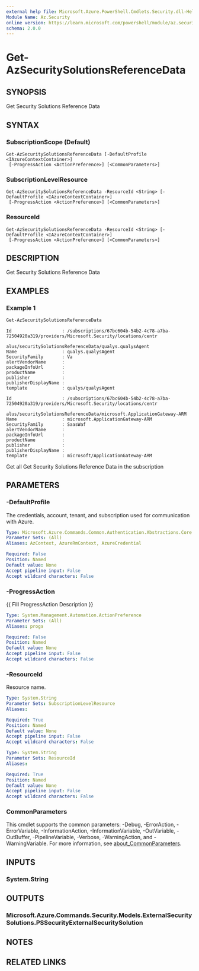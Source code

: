 ```yaml
---
external help file: Microsoft.Azure.PowerShell.Cmdlets.Security.dll-Help.xml
Module Name: Az.Security
online version: https://learn.microsoft.com/powershell/module/az.security/Get-AzSecuritySolutionsReferenceData
schema: 2.0.0
---
```


# Get-AzSecuritySolutionsReferenceData

## SYNOPSIS
Get Security Solutions Reference Data

## SYNTAX

### SubscriptionScope (Default)
```
Get-AzSecuritySolutionsReferenceData [-DefaultProfile <IAzureContextContainer>]
 [-ProgressAction <ActionPreference>] [<CommonParameters>]
```

### SubscriptionLevelResource
```
Get-AzSecuritySolutionsReferenceData -ResourceId <String> [-DefaultProfile <IAzureContextContainer>]
 [-ProgressAction <ActionPreference>] [<CommonParameters>]
```

### ResourceId
```
Get-AzSecuritySolutionsReferenceData -ResourceId <String> [-DefaultProfile <IAzureContextContainer>]
 [-ProgressAction <ActionPreference>] [<CommonParameters>]
```

## DESCRIPTION
Get Security Solutions Reference Data

## EXAMPLES

### Example 1
```powershell
Get-AzSecuritySolutionsReferenceData
```

```output
Id                   : /subscriptions/67bc604b-54b2-4c78-a7ba-72504920a319/providers/Microsoft.Security/locations/centr
                       alus/securitySolutionsReferenceData/qualys.qualysAgent
Name                 : qualys.qualysAgent
SecurityFamily       : Va
alertVendorName      :
packageInfoUrl       :
productName          :
publisher            :
publisherDisplayName :
template             : qualys/qualysAgent

Id                   : /subscriptions/67bc604b-54b2-4c78-a7ba-72504920a319/providers/Microsoft.Security/locations/centr
                       alus/securitySolutionsReferenceData/microsoft.ApplicationGateway-ARM
Name                 : microsoft.ApplicationGateway-ARM
SecurityFamily       : SaasWaf
alertVendorName      :
packageInfoUrl       :
productName          :
publisher            :
publisherDisplayName :
template             : microsoft/ApplicationGateway-ARM
```

Get all Get Security Solutions Reference Data in the subscription

## PARAMETERS

### -DefaultProfile
The credentials, account, tenant, and subscription used for communication with Azure.

```yaml
Type: Microsoft.Azure.Commands.Common.Authentication.Abstractions.Core.IAzureContextContainer
Parameter Sets: (All)
Aliases: AzContext, AzureRmContext, AzureCredential

Required: False
Position: Named
Default value: None
Accept pipeline input: False
Accept wildcard characters: False
```

### -ProgressAction
{{ Fill ProgressAction Description }}

```yaml
Type: System.Management.Automation.ActionPreference
Parameter Sets: (All)
Aliases: proga

Required: False
Position: Named
Default value: None
Accept pipeline input: False
Accept wildcard characters: False
```

### -ResourceId
Resource name.

```yaml
Type: System.String
Parameter Sets: SubscriptionLevelResource
Aliases:

Required: True
Position: Named
Default value: None
Accept pipeline input: False
Accept wildcard characters: False
```

```yaml
Type: System.String
Parameter Sets: ResourceId
Aliases:

Required: True
Position: Named
Default value: None
Accept pipeline input: False
Accept wildcard characters: False
```

### CommonParameters
This cmdlet supports the common parameters: -Debug, -ErrorAction, -ErrorVariable, -InformationAction, -InformationVariable, -OutVariable, -OutBuffer, -PipelineVariable, -Verbose, -WarningAction, and -WarningVariable. For more information, see [about_CommonParameters](http://go.microsoft.com/fwlink/?LinkID=113216).

## INPUTS

### System.String

## OUTPUTS

### Microsoft.Azure.Commands.Security.Models.ExternalSecuritySolutions.PSSecurityExternalSecuritySolution

## NOTES

## RELATED LINKS
